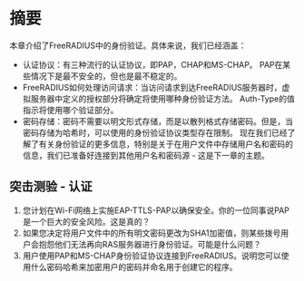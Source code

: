 # 摘要
本章介绍了FreeRADIUS中的身份验证。具体来说，我们已经涵盖：

+ 认证协议：有三种流行的认证协议，即PAP，CHAP和MS-CHAP。 PAP在某些情况下是最不安全的，但也是最不稳定的。
+ FreeRADIUS如何处理访问请求：当访问请求到达FreeRADIUS服务器时，虚拟服务器中定义的授权部分将确定将使用哪种身份验证方法。 Auth-Type的值指示将使用哪个验证部分。
+ 密码存储：密码不需要以明文形式存储，而是以散列格式存储密码。但是，当密码存储为哈希时，可以使用的身份验证协议类型存在限制。
现在我们已经了解了有关身份验证的更多信息，特别是关于在用户文件中存储用户名和密码的信息，我们已准备好连接到其他用户名和密码源 - 这是下一章的主题。

## 突击测验 - 认证
1. 您计划在Wi-Fi网络上实施EAP-TTLS-PAP以确保安全。你的一位同事说PAP是一个巨大的安全风险。这是真的？
2. 如果您决定将用户文件中的所有明文密码更改为SHA1加密值，则某些拨号用户会抱怨他们无法再向RAS服务器进行身份验证。可能是什么问题？
3. 用户使用PAP和MS-CHAP身份验证协议连接到FreeRADIUS。说明您可以使用什么密码哈希来加密用户的密码并命名用于创建它的程序。